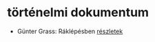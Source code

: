 # történelmi dokumentum

- Günter Grass: Ráklépésben [részletek](../_details/G%C3%BCnter%20Grass.md#id_358)